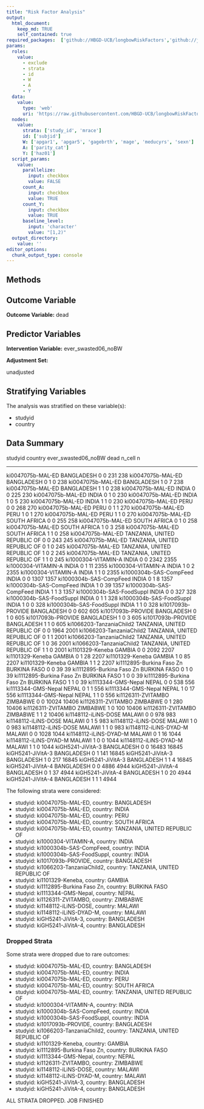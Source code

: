 ```yaml
---
title: "Risk Factor Analysis"
output: 
  html_document:
    keep_md: TRUE
    self_contained: true
required_packages:  ['github://HBGD-UCB/longbowRiskFactors','github://jeremyrcoyle/skimr@vector_types', 'github://tlverse/delayed']
params:
  roles:
    value:
      - exclude
      - strata
      - id
      - W
      - A
      - Y
  data: 
    value: 
      type: 'web'
      uri: 'https://raw.githubusercontent.com/HBGD-UCB/longbowRiskFactors/master/inst/sample_data/birthwt_data.rdata'
  nodes:
    value:
      strata: ['study_id', 'mrace']
      id: ['subjid']
      W: ['apgar1', 'apgar5', 'gagebrth', 'mage', 'meducyrs', 'sexn']
      A: ['parity_cat']
      Y: ['haz01']
  script_params:
    value:
      parallelize:
        input: checkbox
        value: FALSE
      count_A:
        input: checkbox
        value: TRUE
      count_Y:
        input: checkbox
        value: TRUE        
      baseline_level:
        input: 'character'
        value: "[1,2)"
  output_directory:
    value: ''
editor_options: 
  chunk_output_type: console
---
```








## Methods
## Outcome Variable

**Outcome Variable:** dead

## Predictor Variables

**Intervention Variable:** ever_swasted06_noBW

**Adjustment Set:**

unadjusted

## Stratifying Variables

The analysis was stratified on these variable(s):

* studyid
* country

## Data Summary

studyid                     country                        ever_swasted06_noBW    dead   n_cell       n
--------------------------  -----------------------------  --------------------  -----  -------  ------
ki0047075b-MAL-ED           BANGLADESH                     0                         0      231     238
ki0047075b-MAL-ED           BANGLADESH                     0                         1        0     238
ki0047075b-MAL-ED           BANGLADESH                     1                         0        7     238
ki0047075b-MAL-ED           BANGLADESH                     1                         1        0     238
ki0047075b-MAL-ED           INDIA                          0                         0      225     230
ki0047075b-MAL-ED           INDIA                          0                         1        0     230
ki0047075b-MAL-ED           INDIA                          1                         0        5     230
ki0047075b-MAL-ED           INDIA                          1                         1        0     230
ki0047075b-MAL-ED           PERU                           0                         0      268     270
ki0047075b-MAL-ED           PERU                           0                         1        1     270
ki0047075b-MAL-ED           PERU                           1                         0        1     270
ki0047075b-MAL-ED           PERU                           1                         1        0     270
ki0047075b-MAL-ED           SOUTH AFRICA                   0                         0      255     258
ki0047075b-MAL-ED           SOUTH AFRICA                   0                         1        0     258
ki0047075b-MAL-ED           SOUTH AFRICA                   1                         0        3     258
ki0047075b-MAL-ED           SOUTH AFRICA                   1                         1        0     258
ki0047075b-MAL-ED           TANZANIA, UNITED REPUBLIC OF   0                         0      243     245
ki0047075b-MAL-ED           TANZANIA, UNITED REPUBLIC OF   0                         1        0     245
ki0047075b-MAL-ED           TANZANIA, UNITED REPUBLIC OF   1                         0        2     245
ki0047075b-MAL-ED           TANZANIA, UNITED REPUBLIC OF   1                         1        0     245
ki1000304-VITAMIN-A         INDIA                          0                         0     2342    2355
ki1000304-VITAMIN-A         INDIA                          0                         1       11    2355
ki1000304-VITAMIN-A         INDIA                          1                         0        2    2355
ki1000304-VITAMIN-A         INDIA                          1                         1        0    2355
ki1000304b-SAS-CompFeed     INDIA                          0                         0     1307    1357
ki1000304b-SAS-CompFeed     INDIA                          0                         1        8    1357
ki1000304b-SAS-CompFeed     INDIA                          1                         0       39    1357
ki1000304b-SAS-CompFeed     INDIA                          1                         1        3    1357
ki1000304b-SAS-FoodSuppl    INDIA                          0                         0      327     328
ki1000304b-SAS-FoodSuppl    INDIA                          0                         1        1     328
ki1000304b-SAS-FoodSuppl    INDIA                          1                         0        0     328
ki1000304b-SAS-FoodSuppl    INDIA                          1                         1        0     328
ki1017093b-PROVIDE          BANGLADESH                     0                         0      602     605
ki1017093b-PROVIDE          BANGLADESH                     0                         1        0     605
ki1017093b-PROVIDE          BANGLADESH                     1                         0        3     605
ki1017093b-PROVIDE          BANGLADESH                     1                         1        0     605
ki1066203-TanzaniaChild2    TANZANIA, UNITED REPUBLIC OF   0                         0     1964    2001
ki1066203-TanzaniaChild2    TANZANIA, UNITED REPUBLIC OF   0                         1        1    2001
ki1066203-TanzaniaChild2    TANZANIA, UNITED REPUBLIC OF   1                         0       36    2001
ki1066203-TanzaniaChild2    TANZANIA, UNITED REPUBLIC OF   1                         1        0    2001
ki1101329-Keneba            GAMBIA                         0                         0     2092    2207
ki1101329-Keneba            GAMBIA                         0                         1       28    2207
ki1101329-Keneba            GAMBIA                         1                         0       85    2207
ki1101329-Keneba            GAMBIA                         1                         1        2    2207
ki1112895-Burkina Faso Zn   BURKINA FASO                   0                         0       39      39
ki1112895-Burkina Faso Zn   BURKINA FASO                   0                         1        0      39
ki1112895-Burkina Faso Zn   BURKINA FASO                   1                         0        0      39
ki1112895-Burkina Faso Zn   BURKINA FASO                   1                         1        0      39
ki1113344-GMS-Nepal         NEPAL                          0                         0      538     556
ki1113344-GMS-Nepal         NEPAL                          0                         1        1     556
ki1113344-GMS-Nepal         NEPAL                          1                         0       17     556
ki1113344-GMS-Nepal         NEPAL                          1                         1        0     556
ki1126311-ZVITAMBO          ZIMBABWE                       0                         0    10024   10406
ki1126311-ZVITAMBO          ZIMBABWE                       0                         1      280   10406
ki1126311-ZVITAMBO          ZIMBABWE                       1                         0      100   10406
ki1126311-ZVITAMBO          ZIMBABWE                       1                         1        2   10406
ki1148112-iLiNS-DOSE        MALAWI                         0                         0      978     983
ki1148112-iLiNS-DOSE        MALAWI                         0                         1        5     983
ki1148112-iLiNS-DOSE        MALAWI                         1                         0        0     983
ki1148112-iLiNS-DOSE        MALAWI                         1                         1        0     983
ki1148112-iLiNS-DYAD-M      MALAWI                         0                         0     1028    1044
ki1148112-iLiNS-DYAD-M      MALAWI                         0                         1       16    1044
ki1148112-iLiNS-DYAD-M      MALAWI                         1                         0        0    1044
ki1148112-iLiNS-DYAD-M      MALAWI                         1                         1        0    1044
kiGH5241-JiVitA-3           BANGLADESH                     0                         0    16483   16845
kiGH5241-JiVitA-3           BANGLADESH                     0                         1      141   16845
kiGH5241-JiVitA-3           BANGLADESH                     1                         0      217   16845
kiGH5241-JiVitA-3           BANGLADESH                     1                         1        4   16845
kiGH5241-JiVitA-4           BANGLADESH                     0                         0     4886    4944
kiGH5241-JiVitA-4           BANGLADESH                     0                         1       37    4944
kiGH5241-JiVitA-4           BANGLADESH                     1                         0       20    4944
kiGH5241-JiVitA-4           BANGLADESH                     1                         1        1    4944


The following strata were considered:

* studyid: ki0047075b-MAL-ED, country: BANGLADESH
* studyid: ki0047075b-MAL-ED, country: INDIA
* studyid: ki0047075b-MAL-ED, country: PERU
* studyid: ki0047075b-MAL-ED, country: SOUTH AFRICA
* studyid: ki0047075b-MAL-ED, country: TANZANIA, UNITED REPUBLIC OF
* studyid: ki1000304-VITAMIN-A, country: INDIA
* studyid: ki1000304b-SAS-CompFeed, country: INDIA
* studyid: ki1000304b-SAS-FoodSuppl, country: INDIA
* studyid: ki1017093b-PROVIDE, country: BANGLADESH
* studyid: ki1066203-TanzaniaChild2, country: TANZANIA, UNITED REPUBLIC OF
* studyid: ki1101329-Keneba, country: GAMBIA
* studyid: ki1112895-Burkina Faso Zn, country: BURKINA FASO
* studyid: ki1113344-GMS-Nepal, country: NEPAL
* studyid: ki1126311-ZVITAMBO, country: ZIMBABWE
* studyid: ki1148112-iLiNS-DOSE, country: MALAWI
* studyid: ki1148112-iLiNS-DYAD-M, country: MALAWI
* studyid: kiGH5241-JiVitA-3, country: BANGLADESH
* studyid: kiGH5241-JiVitA-4, country: BANGLADESH

### Dropped Strata

Some strata were dropped due to rare outcomes:

* studyid: ki0047075b-MAL-ED, country: BANGLADESH
* studyid: ki0047075b-MAL-ED, country: INDIA
* studyid: ki0047075b-MAL-ED, country: PERU
* studyid: ki0047075b-MAL-ED, country: SOUTH AFRICA
* studyid: ki0047075b-MAL-ED, country: TANZANIA, UNITED REPUBLIC OF
* studyid: ki1000304-VITAMIN-A, country: INDIA
* studyid: ki1000304b-SAS-CompFeed, country: INDIA
* studyid: ki1000304b-SAS-FoodSuppl, country: INDIA
* studyid: ki1017093b-PROVIDE, country: BANGLADESH
* studyid: ki1066203-TanzaniaChild2, country: TANZANIA, UNITED REPUBLIC OF
* studyid: ki1101329-Keneba, country: GAMBIA
* studyid: ki1112895-Burkina Faso Zn, country: BURKINA FASO
* studyid: ki1113344-GMS-Nepal, country: NEPAL
* studyid: ki1126311-ZVITAMBO, country: ZIMBABWE
* studyid: ki1148112-iLiNS-DOSE, country: MALAWI
* studyid: ki1148112-iLiNS-DYAD-M, country: MALAWI
* studyid: kiGH5241-JiVitA-3, country: BANGLADESH
* studyid: kiGH5241-JiVitA-4, country: BANGLADESH


ALL STRATA DROPPED. JOB FINISHED
















